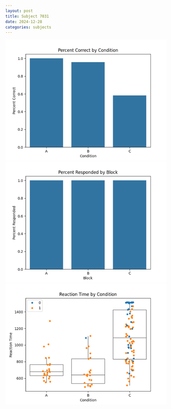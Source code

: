 ```yaml
---
layout: post
title: Subject 7031
date: 2024-12-28
categories: subjects
---
```


![](data/7031/run-10/7031_ATS_percent_correct.png)
![](data/7031/run-10/7031_ATS_percent_responded.png)
![](data/7031/run-10/7031_ATS_rt.png)
